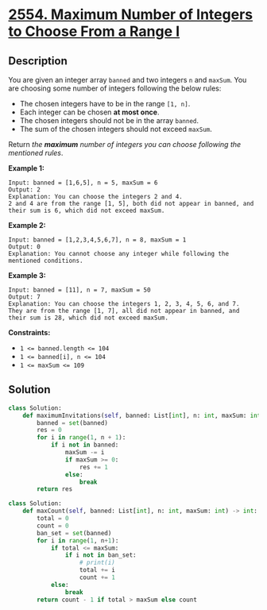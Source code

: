 # [2554. Maximum Number of Integers to Choose From a Range I](https://leetcode.com/problems/maximum-number-of-integers-to-choose-from-a-range-i/description/?envType=daily-question&envId=2024-12-06)

## Description

You are given an integer array `banned` and two integers `n` and `maxSum`. You are choosing some number of integers following the below rules:

- The chosen integers have to be in the range `[1, n]`.
- Each integer can be chosen **at most once**.
- The chosen integers should not be in the array `banned`.
- The sum of the chosen integers should not exceed `maxSum`.

Return *the **maximum** number of integers you can choose following the mentioned rules*.

**Example 1:**

```
Input: banned = [1,6,5], n = 5, maxSum = 6
Output: 2
Explanation: You can choose the integers 2 and 4.
2 and 4 are from the range [1, 5], both did not appear in banned, and their sum is 6, which did not exceed maxSum.

```

**Example 2:**

```
Input: banned = [1,2,3,4,5,6,7], n = 8, maxSum = 1
Output: 0
Explanation: You cannot choose any integer while following the mentioned conditions.

```

**Example 3:**

```
Input: banned = [11], n = 7, maxSum = 50
Output: 7
Explanation: You can choose the integers 1, 2, 3, 4, 5, 6, and 7.
They are from the range [1, 7], all did not appear in banned, and their sum is 28, which did not exceed maxSum.

```

**Constraints:**

- `1 <= banned.length <= 104`
- `1 <= banned[i], n <= 104`
- `1 <= maxSum <= 109`


## Solution

```python
class Solution:
    def maximumInvitations(self, banned: List[int], n: int, maxSum: int) -> int:
        banned = set(banned)
        res = 0
        for i in range(1, n + 1):
            if i not in banned:
                maxSum -= i
                if maxSum >= 0:
                    res += 1
                else:
                    break
        return res
```

```python
class Solution:
    def maxCount(self, banned: List[int], n: int, maxSum: int) -> int:
        total = 0
        count = 0
        ban_set = set(banned)
        for i in range(1, n+1):
            if total <= maxSum:
                if i not in ban_set:
                    # print(i)
                    total += i
                    count += 1
            else:
                break
        return count - 1 if total > maxSum else count
```